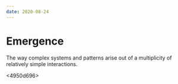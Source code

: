 ```yaml
---
date: 2020-08-24
---
```


# Emergence

The way complex systems and patterns arise out of a multiplicity of relatively simple interactions.

<4950d696>
